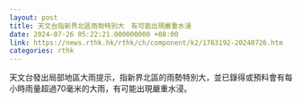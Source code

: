 ```yaml
---
layout: post
title: 天文台指新界北區雨勢特別大　有可能出現嚴重水浸
date: 2024-07-26 05:22:21.000000000 +08:00
link: https://news.rthk.hk/rthk/ch/component/k2/1763192-20240726.htm
categories: rthk
---
```


天文台發出局部地區大雨提示，指新界北區的雨勢特別大，並已錄得或預料會有每小時雨量超過70毫米的大雨，有可能出現嚴重水浸。

